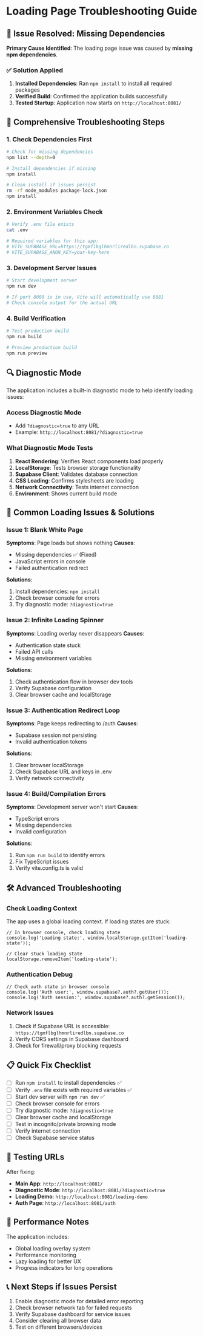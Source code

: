 # Loading Page Troubleshooting Guide

## 🚨 Issue Resolved: Missing Dependencies

**Primary Cause Identified**: The loading page issue was caused by **missing npm dependencies**.

### ✅ Solution Applied

1. **Installed Dependencies**: Ran `npm install` to install all required packages
2. **Verified Build**: Confirmed the application builds successfully
3. **Tested Startup**: Application now starts on `http://localhost:8081/`

## 🔧 Comprehensive Troubleshooting Steps

### 1. Check Dependencies First
```bash
# Check for missing dependencies
npm list --depth=0

# Install dependencies if missing
npm install

# Clean install if issues persist
rm -rf node_modules package-lock.json
npm install
```

### 2. Environment Variables Check
```bash
# Verify .env file exists
cat .env

# Required variables for this app:
# VITE_SUPABASE_URL=https://tgmflbglhmnrliredlbn.supabase.co
# VITE_SUPABASE_ANON_KEY=your-key-here
```

### 3. Development Server Issues
```bash
# Start development server
npm run dev

# If port 8080 is in use, Vite will automatically use 8081
# Check console output for the actual URL
```

### 4. Build Verification
```bash
# Test production build
npm run build

# Preview production build
npm run preview
```

## 🔍 Diagnostic Mode

The application includes a built-in diagnostic mode to help identify loading issues:

### Access Diagnostic Mode
- Add `?diagnostic=true` to any URL
- Example: `http://localhost:8081/?diagnostic=true`

### What Diagnostic Mode Tests
1. **React Rendering**: Verifies React components load properly
2. **LocalStorage**: Tests browser storage functionality
3. **Supabase Client**: Validates database connection
4. **CSS Loading**: Confirms stylesheets are loading
5. **Network Connectivity**: Tests internet connection
6. **Environment**: Shows current build mode

## 🐛 Common Loading Issues & Solutions

### Issue 1: Blank White Page
**Symptoms**: Page loads but shows nothing
**Causes**: 
- Missing dependencies ✅ (Fixed)
- JavaScript errors in console
- Failed authentication redirect

**Solutions**:
1. Install dependencies: `npm install`
2. Check browser console for errors
3. Try diagnostic mode: `?diagnostic=true`

### Issue 2: Infinite Loading Spinner
**Symptoms**: Loading overlay never disappears
**Causes**:
- Authentication state stuck
- Failed API calls
- Missing environment variables

**Solutions**:
1. Check authentication flow in browser dev tools
2. Verify Supabase configuration
3. Clear browser cache and localStorage

### Issue 3: Authentication Redirect Loop
**Symptoms**: Page keeps redirecting to /auth
**Causes**:
- Supabase session not persisting
- Invalid authentication tokens

**Solutions**:
1. Clear browser localStorage
2. Check Supabase URL and keys in .env
3. Verify network connectivity

### Issue 4: Build/Compilation Errors
**Symptoms**: Development server won't start
**Causes**:
- TypeScript errors
- Missing dependencies
- Invalid configuration

**Solutions**:
1. Run `npm run build` to identify errors
2. Fix TypeScript issues
3. Verify vite.config.ts is valid

## 🛠️ Advanced Troubleshooting

### Check Loading Context
The app uses a global loading context. If loading states are stuck:

```tsx
// In browser console, check loading state
console.log('Loading state:', window.localStorage.getItem('loading-state'));

// Clear stuck loading state
localStorage.removeItem('loading-state');
```

### Authentication Debug
```tsx
// Check auth state in browser console
console.log('Auth user:', window.supabase?.auth?.getUser());
console.log('Auth session:', window.supabase?.auth?.getSession());
```

### Network Issues
1. Check if Supabase URL is accessible: `https://tgmflbglhmnrliredlbn.supabase.co`
2. Verify CORS settings in Supabase dashboard
3. Check for firewall/proxy blocking requests

## 📋 Quick Fix Checklist

- [ ] Run `npm install` to install dependencies ✅
- [ ] Verify `.env` file exists with required variables ✅
- [ ] Start dev server with `npm run dev` ✅
- [ ] Check browser console for errors
- [ ] Try diagnostic mode: `?diagnostic=true`
- [ ] Clear browser cache and localStorage
- [ ] Test in incognito/private browsing mode
- [ ] Verify internet connection
- [ ] Check Supabase service status

## 🎯 Testing URLs

After fixing:
- **Main App**: `http://localhost:8081/`
- **Diagnostic Mode**: `http://localhost:8081/?diagnostic=true`
- **Loading Demo**: `http://localhost:8081/loading-demo`
- **Auth Page**: `http://localhost:8081/auth`

## 🚀 Performance Notes

The application includes:
- Global loading overlay system
- Performance monitoring
- Lazy loading for better UX
- Progress indicators for long operations

## 📞 Next Steps if Issues Persist

1. Enable diagnostic mode for detailed error reporting
2. Check browser network tab for failed requests
3. Verify Supabase dashboard for service issues
4. Consider clearing all browser data
5. Test on different browsers/devices